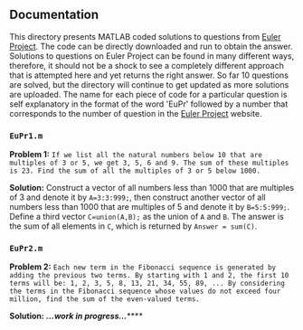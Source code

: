 ## Documentation
This directory presents MATLAB coded solutions to questions from [Euler Project](https://projecteuler.net/).
The code can be directly downloaded and run to obtain the answer. Solutions to questions on Euler Project can be found in many different ways, therefore, it should not be a shock to see a completely different approach that is attempted here and yet returns the right answer. So far 10 questions are solved, but the directory will continue to get updated as more solutions are uploaded. The name for each piece of code for a particular question is self explanatory in the format of the word 'EuPr' followed by a number that corresponds to the number of question in the [Euler Project](https://projecteuler.net/) website.
### `EuPr1.m`
**Problem 1:** `If we list all the natural numbers below 10 that are multiples of 3 or 5, we get 3, 5, 6 and 9. The sum of these multiples is 23. Find the sum of all the multiples of 3 or 5 below 1000.`

**Solution:** Construct a vector of all numbers less than 1000 that are multiples of 3 and denote it by `A=3:3:999;`, then construct another vector of all numbers less than 1000 that are multiples of 5 and denote it by `B=5:5:999;`. Define a third vector `C=union(A,B);` as the union of `A` and `B`. The answer is the sum of all elements in `C`, which is returned by `Answer = sum(C)`. 

### `EuPr2.m`
**Problem 2:** `Each new term in the Fibonacci sequence is generated by adding the previous two terms. By starting with 1 and 2, the first 10 terms will be:
1, 2, 3, 5, 8, 13, 21, 34, 55, 89, ...
By considering the terms in the Fibonacci sequence whose values do not exceed four million, find the sum of the even-valued terms.`

**Solution:**
*************************************...work in progress...*****************************************
